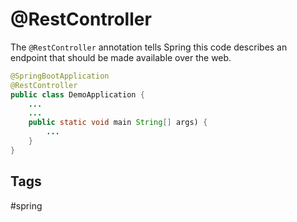 # @RestController

The `@RestController` annotation tells Spring this code describes an endpoint that should be made available over the web.
```java
@SpringBootApplication
@RestController
public class DemoApplication {
    ...
    ...
    public static void main String[] args) {
        ...
    }
}
```

## Tags
#spring
